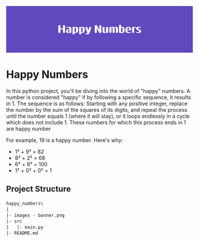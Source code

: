 <img src="./images/banner.png">

# Happy Numbers

In this python project, you'll be diving into the world of "happy" numbers. A number is considered "happy" if by following a specific sequence, it results in 1. The sequence is as follows: Starting with any positive integer, replace the number by the sum of the squares of its digits, and repeat the process until the number equals 1 (where it will stay), or it loops endlessly in a cycle which does not include 1. These numbers for which this process ends in 1 are happy number

For example, 19 is a happy number. Here's why:

- 1² + 9² = 82
- 8² + 2² = 68
- 6² + 8² = 100
- 1² + 0² + 0² = 1

## Project Structure
```
happy_numbers\
|
|- images - banner.png
|- src
|   |- main.py
|- README.md
```
